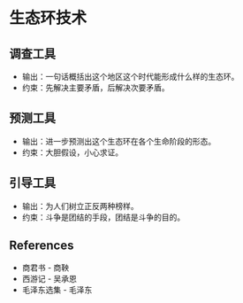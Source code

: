 # 生态环技术

## 调查工具

- 输出：一句话概括出这个地区这个时代能形成什么样的生态环。
- 约束：先解决主要矛盾，后解决次要矛盾。

## 预测工具

- 输出：进一步预测出这个生态环在各个生命阶段的形态。
- 约束：大胆假设，小心求证。

## 引导工具

- 输出：为人们树立正反两种榜样。
- 约束：斗争是团结的手段，团结是斗争的目的。

## References

- 商君书 - 商鞅
- 西游记 - 吴承恩
- 毛泽东选集 - 毛泽东
